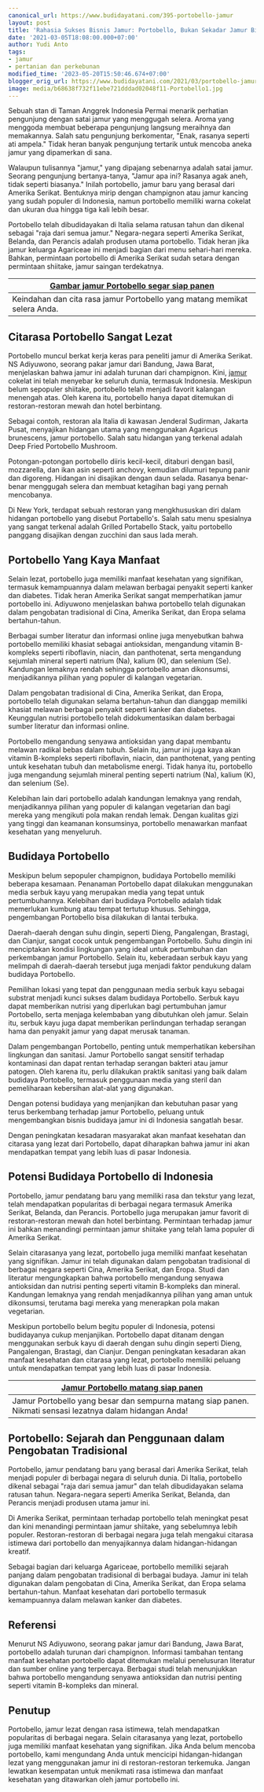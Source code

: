 ```yaml
---
canonical_url: https://www.budidayatani.com/395-portobello-jamur
layout: post
title: 'Rahasia Sukses Bisnis Jamur: Portobello, Bukan Sekadar Jamur Biasa!'
date: '2021-03-05T18:08:00.000+07:00'
author: Yudi Anto
tags:
- jamur
- pertanian dan perkebunan
modified_time: '2023-05-20T15:50:46.674+07:00'
blogger_orig_url: https://www.budidayatani.com/2021/03/portobello-jamur-lezat-titisan.html
image: media/b68638f732f11ebe721dddad02048f11-Portobello1.jpg
---
```

Sebuah stan di Taman Anggrek Indonesia Permai menarik perhatian pengunjung dengan satai jamur yang menggugah selera. Aroma yang menggoda membuat beberapa pengunjung langsung meraihnya dan memakannya. Salah satu pengunjung berkomentar, "Enak, rasanya seperti ati ampela." Tidak heran banyak pengunjung tertarik untuk mencoba aneka jamur yang dipamerkan di sana.

Walaupun tulisannya "jamur," yang dipajang sebenarnya adalah satai jamur. Seorang pengunjung bertanya-tanya, "Jamur apa ini? Rasanya agak aneh, tidak seperti biasanya." Inilah portobello, jamur baru yang berasal dari Amerika Serikat. Bentuknya mirip dengan champignon atau jamur kancing yang sudah populer di Indonesia, namun portobello memiliki warna cokelat dan ukuran dua hingga tiga kali lebih besar.

Portobello telah dibudidayakan di Italia selama ratusan tahun dan dikenal sebagai "raja dari semua jamur." Negara-negara seperti Amerika Serikat, Belanda, dan Perancis adalah produsen utama portobello. Tidak heran jika jamur keluarga Agariceae ini menjadi bagian dari menu sehari-hari mereka. Bahkan, permintaan portobello di Amerika Serikat sudah setara dengan permintaan shiitake, jamur saingan terdekatnya.



| [Gambar jamur Portobello segar siap panen](https://blogger.googleusercontent.com/img/b/R29vZ2xl/AVvXsEhLZgQ5QZ9liJXfftBi9ct0nlmBtvkforNv7cFN_NgH56Y6glxcNfVVX416O6LDE6fgCtu-XEysKB5-cf9_osFfjP5rDrgaf5JE6_Bo8f3X42NtiKNBXFoB3AnXEljfKccW2JMkG1r6m-5Bo9Ui0_Bpw-jhC5b0t1wh1mgqrJhSXUBSTvBJ-4FLsTwhkQ/s2065/Portobello1.jpg) |
| --- |
| Keindahan dan cita rasa jamur Portobello yang matang memikat selera Anda. |

## Citarasa Portobello Sangat Lezat

Portobello muncul berkat kerja keras para peneliti jamur di Amerika Serikat. NS Adiyuwono, seorang pakar jamur dari Bandung, Jawa Barat, menjelaskan bahwa jamur ini adalah turunan dari champignon. Kini, [jamur](https://www.budidayatani.com/search/label/jamur) cokelat ini telah menyebar ke seluruh dunia, termasuk Indonesia. Meskipun belum sepopuler shiitake, portobello telah menjadi favorit kalangan menengah atas. Oleh karena itu, portobello hanya dapat ditemukan di restoran-restoran mewah dan hotel berbintang.

Sebagai contoh, restoran ala Italia di kawasan Jenderal Sudirman, Jakarta Pusat, menyajikan hidangan utama yang menggunakan Agaricus brunescens, jamur portobello. Salah satu hidangan yang terkenal adalah Deep Fried Portobello Mushroom.

Potongan-potongan portobello diiris kecil-kecil, ditaburi dengan basil, mozzarella, dan ikan asin seperti anchovy, kemudian dilumuri tepung panir dan digoreng. Hidangan ini disajikan dengan daun selada. Rasanya benar-benar menggugah selera dan membuat ketagihan bagi yang pernah mencobanya.

Di New York, terdapat sebuah restoran yang mengkhususkan diri dalam hidangan portobello yang disebut Portabello's. Salah satu menu spesialnya yang sangat terkenal adalah Grilled Portabello Stack, yaitu portobello panggang disajikan dengan zucchini dan saus lada merah.

## Portobello Yang Kaya Manfaat

Selain lezat, portobello juga memiliki manfaat kesehatan yang signifikan, termasuk kemampuannya dalam melawan berbagai penyakit seperti kanker dan diabetes. Tidak heran Amerika Serikat sangat memperhatikan jamur portobello ini. Adiyuwono menjelaskan bahwa portobello telah digunakan dalam pengobatan tradisional di Cina, Amerika Serikat, dan Eropa selama bertahun-tahun.

Berbagai sumber literatur dan informasi online juga menyebutkan bahwa portobello memiliki khasiat sebagai antioksidan, mengandung vitamin B-kompleks seperti riboflavin, niacin, dan panthotenat, serta mengandung sejumlah mineral seperti natrium (Na), kalium (K), dan selenium (Se). Kandungan lemaknya rendah sehingga portobello aman dikonsumsi, menjadikannya pilihan yang populer di kalangan vegetarian.

Dalam pengobatan tradisional di Cina, Amerika Serikat, dan Eropa, portobello telah digunakan selama bertahun-tahun dan dianggap memiliki khasiat melawan berbagai penyakit seperti kanker dan diabetes. Keunggulan nutrisi portobello telah didokumentasikan dalam berbagai sumber literatur dan informasi online.

Portobello mengandung senyawa antioksidan yang dapat membantu melawan radikal bebas dalam tubuh. Selain itu, jamur ini juga kaya akan vitamin B-kompleks seperti riboflavin, niacin, dan panthotenat, yang penting untuk kesehatan tubuh dan metabolisme energi. Tidak hanya itu, portobello juga mengandung sejumlah mineral penting seperti natrium (Na), kalium (K), dan selenium (Se).

Kelebihan lain dari portobello adalah kandungan lemaknya yang rendah, menjadikannya pilihan yang populer di kalangan vegetarian dan bagi mereka yang mengikuti pola makan rendah lemak. Dengan kualitas gizi yang tinggi dan keamanan konsumsinya, portobello menawarkan manfaat kesehatan yang menyeluruh.

## Budidaya Portobello

Meskipun belum sepopuler champignon, budidaya Portobello memiliki beberapa kesamaan. Penanaman Portobello dapat dilakukan menggunakan media serbuk kayu yang merupakan media yang tepat untuk pertumbuhannya. Kelebihan dari budidaya Portobello adalah tidak memerlukan kumbung atau tempat tertutup khusus. Sehingga, pengembangan Portobello bisa dilakukan di lantai terbuka.

Daerah-daerah dengan suhu dingin, seperti Dieng, Pangalengan, Brastagi, dan Cianjur, sangat cocok untuk pengembangan Portobello. Suhu dingin ini menciptakan kondisi lingkungan yang ideal untuk pertumbuhan dan perkembangan jamur Portobello. Selain itu, keberadaan serbuk kayu yang melimpah di daerah-daerah tersebut juga menjadi faktor pendukung dalam budidaya Portobello.

Pemilihan lokasi yang tepat dan penggunaan media serbuk kayu sebagai substrat menjadi kunci sukses dalam budidaya Portobello. Serbuk kayu dapat memberikan nutrisi yang diperlukan bagi pertumbuhan jamur Portobello, serta menjaga kelembaban yang dibutuhkan oleh jamur. Selain itu, serbuk kayu juga dapat memberikan perlindungan terhadap serangan hama dan penyakit jamur yang dapat merusak tanaman.

Dalam pengembangan Portobello, penting untuk memperhatikan kebersihan lingkungan dan sanitasi. Jamur Portobello sangat sensitif terhadap kontaminasi dan dapat rentan terhadap serangan bakteri atau jamur patogen. Oleh karena itu, perlu dilakukan praktik sanitasi yang baik dalam budidaya Portobello, termasuk penggunaan media yang steril dan pemeliharaan kebersihan alat-alat yang digunakan.

Dengan potensi budidaya yang menjanjikan dan kebutuhan pasar yang terus berkembang terhadap jamur Portobello, peluang untuk mengembangkan bisnis budidaya jamur ini di Indonesia sangatlah besar.

Dengan peningkatan kesadaran masyarakat akan manfaat kesehatan dan citarasa yang lezat dari Portobello, dapat diharapkan bahwa jamur ini akan mendapatkan tempat yang lebih luas di pasar Indonesia.

## Potensi Budidaya Portobello di Indonesia

Portobello, jamur pendatang baru yang memiliki rasa dan tekstur yang lezat, telah mendapatkan popularitas di berbagai negara termasuk Amerika Serikat, Belanda, dan Perancis. Portobello juga merupakan jamur favorit di restoran-restoran mewah dan hotel berbintang. Permintaan terhadap jamur ini bahkan menandingi permintaan jamur shiitake yang telah lama populer di Amerika Serikat.

Selain citarasanya yang lezat, portobello juga memiliki manfaat kesehatan yang signifikan. Jamur ini telah digunakan dalam pengobatan tradisional di berbagai negara seperti Cina, Amerika Serikat, dan Eropa. Studi dan literatur mengungkapkan bahwa portobello mengandung senyawa antioksidan dan nutrisi penting seperti vitamin B-kompleks dan mineral. Kandungan lemaknya yang rendah menjadikannya pilihan yang aman untuk dikonsumsi, terutama bagi mereka yang menerapkan pola makan vegetarian.

Meskipun portobello belum begitu populer di Indonesia, potensi budidayanya cukup menjanjikan. Portobello dapat ditanam dengan menggunakan serbuk kayu di daerah dengan suhu dingin seperti Dieng, Pangalengan, Brastagi, dan Cianjur. Dengan peningkatan kesadaran akan manfaat kesehatan dan citarasa yang lezat, portobello memiliki peluang untuk mendapatkan tempat yang lebih luas di pasar Indonesia.



| [Jamur Portobello matang siap panen](https://blogger.googleusercontent.com/img/b/R29vZ2xl/AVvXsEg-G9T4SkhOc-y92Z8AxvzLSAANBg2VLmajtBmHHeUN6C6P5JIiB8-qM5P1guFx0XPDDE0V5xtN2EEOXPNkdF2VCgiBquHROPP_7UbyhDF0ZwGwagzqRxg-P4hMYHnC4cdb-M32oASKv42z1oVYmJqLlxaCYYLqwUcshT9v9xODcPow-bTSCTmE8rVWqg/s1997/Portobello.jpg) |
| --- |
| Jamur Portobello yang besar dan sempurna matang siap panen. Nikmati sensasi lezatnya dalam hidangan Anda! |

## Portobello: Sejarah dan Penggunaan dalam Pengobatan Tradisional

Portobello, jamur pendatang baru yang berasal dari Amerika Serikat, telah menjadi populer di berbagai negara di seluruh dunia. Di Italia, portobello dikenal sebagai "raja dari semua jamur" dan telah dibudidayakan selama ratusan tahun. Negara-negara seperti Amerika Serikat, Belanda, dan Perancis menjadi produsen utama jamur ini.

Di Amerika Serikat, permintaan terhadap portobello telah meningkat pesat dan kini menandingi permintaan jamur shiitake, yang sebelumnya lebih populer. Restoran-restoran di berbagai negara juga telah mengakui citarasa istimewa dari portobello dan menyajikannya dalam hidangan-hidangan kreatif.

Sebagai bagian dari keluarga Agariceae, portobello memiliki sejarah panjang dalam pengobatan tradisional di berbagai budaya. Jamur ini telah digunakan dalam pengobatan di Cina, Amerika Serikat, dan Eropa selama bertahun-tahun. Manfaat kesehatan dari portobello termasuk kemampuannya dalam melawan kanker dan diabetes.

## Referensi

Menurut NS Adiyuwono, seorang pakar jamur dari Bandung, Jawa Barat, portobello adalah turunan dari champignon. Informasi tambahan tentang manfaat kesehatan portobello dapat ditemukan melalui penelusuran literatur dan sumber online yang terpercaya. Berbagai studi telah menunjukkan bahwa portobello mengandung senyawa antioksidan dan nutrisi penting seperti vitamin B-kompleks dan mineral.

## Penutup

Portobello, jamur lezat dengan rasa istimewa, telah mendapatkan popularitas di berbagai negara. Selain citarasanya yang lezat, portobello juga memiliki manfaat kesehatan yang signifikan. Jika Anda belum mencoba portobello, kami mengundang Anda untuk mencicipi hidangan-hidangan lezat yang menggunakan jamur ini di restoran-restoran terkemuka. Jangan lewatkan kesempatan untuk menikmati rasa istimewa dan manfaat kesehatan yang ditawarkan oleh jamur portobello ini.

